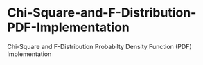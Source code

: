 # Chi-Square-and-F-Distribution-PDF-Implementation
Chi-Square and F-Distribution Probabilty Density Function (PDF) Implementation
